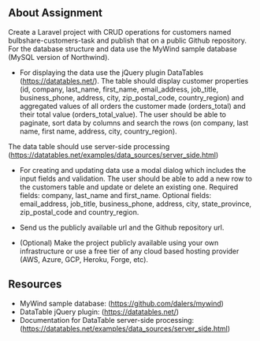 
## About Assignment

Create a Laravel project with CRUD operations for customers named bulbshare-customers-task and
publish that on a public Github repository.
For the database structure and data use the MyWind sample database (MySQL version of Northwind).

- For displaying the data use the jQuery plugin DataTables (https://datatables.net/). The table should
display customer properties (id, company, last_name, first_name, email_address, job_title,
business_phone, address, city, zip_postal_code, country_region) and aggregated values of all orders the
    customer made (orders_total) and their total value (orders_total_value).
The user should be able to paginate, sort data by columns and search the rows (on company, last name,
first name, address, city, country_region).

The data table should use server-side processing
(https://datatables.net/examples/data_sources/server_side.html)

- For creating and updating data use a modal dialog which includes the input fields and validation.
The user should be able to add a new row to the customers table and update or delete an existing one.
Required fields: company, last_name and first_name. Optional fields: email_address, job_title,
business_phone, address, city, state_province, zip_postal_code and country_region.

- Send us the publicly available url and the Github repository url.

- (Optional) Make the project publicly available using your own infrastructure or use a free tier of any cloud
based hosting provider (AWS, Azure, GCP, Heroku, Forge, etc).

## Resources

- MyWind sample database: (https://github.com/dalers/mywind)
- DataTable jQuery plugin: (https://datatables.net/)
- Documentation for DataTable server-side processing: (https://datatables.net/examples/data_sources/server_side.html)